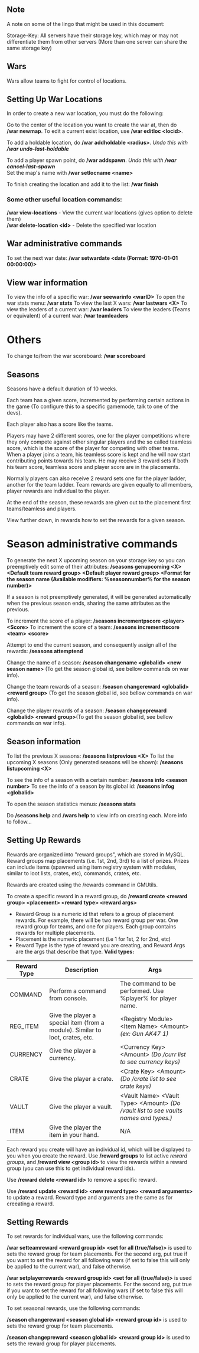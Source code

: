 ## Note

A note on some of the lingo that might be used in this document:

Storage-Key: All servers have their storage key, which may or may not differentiate them from other servers (More than one server can share the same storage key)

## Wars
  
Wars allow teams to fight for control of locations.  

## Setting Up War Locations  
  
In order to create a new war location, you must do the following:  
  
Go to the center of the location you want to create the war at, then do  
**/war newmap**.
To edit a current exist location, use **/war editloc \<locid>**.
  
To add a holdable location, do **/war addholdable \<radius\>**. *Undo this with **/war undo-last-holdable***  
  
To add a player spawn point, do **/war addspawn**. *Undo this with **/war cancel-last-spawn***  
Set the map's name with **/war setlocname \<name>**  
  
To finish creating the location and add it to the list: **/war finish**
  
### Some other useful location commands:  
  
**/war view-locations** - View the current war locations (gives option to delete them)  
**/war delete-location \<id\>** - Delete the specified war location  

## War administrative commands

To set the next war date: **/war setwardate \<date (Format: 1970-01-01 00:00:00)>**

## View war information

To view the info of a specific war: **/war seewarinfo \<warID>**
To open the war stats menu: **/war stats**
To view the last X wars: **/war lastwars \<X>**
To view the leaders of a current war: **/war leaders**
To view the leaders (Teams or equivalent) of a current war: **/war teamleaders**

# Others

To change to/from the war scoreboard: **/war scoreboard**

## Seasons

Seasons have a default duration of 10 weeks.

Each team has a given score, incremented by performing certain actions in the game (To configure this to a specific gamemode, talk to one of the devs).

Each player also has a score like the teams.

Players may have 2 different scores, one for the player competitions where they only compete against other singular players and the so called teamless score, which is the score of the player for competing with other teams. When a player joins a team, his teamless score is kept and he will now start contributing points towards his team. He may receive 3 reward sets if both his team score, teamless score and player score are in the placements.

Normally players can also receive 2 reward sets one for the player ladder, another for the team ladder.
Team rewards are given equally to all members, player rewards are individual to the player.

At the end of the season, these rewards are given out to the placement first teams/teamless and players.

View further down, in rewards how to set the rewards for a given season.

# Season administrative commands

To generate the next X upcoming season on your storage key so you can preemptively edit some of their attributes: **/seasons genupcoming \<X> \<Default team reward group> \<Default player reward group> \<Format for the season name (Available modifiers: %seasonnumber% for the season number)>**

If a season is not preemptively generated, it will be generated automatically when the previous season ends, sharing the same attributes as the previous.

To increment the score of a player: **/seasons incrementpscore \<player> \<Score>**
To increment the score of a team: **/seasons incrementtscore \<team> \<score>**

Attempt to end the current season, and consequently assign all of the rewards: **/seasons attemptend**

Change the name of a season: **/season changename \<globalid> \<new season name>** (To get the season global id, see bellow commands on war info).

Change the team rewards of a season: **/season changereward \<globalid> \<reward group>** (To get the season global id, see bellow commands on war info).

Change the player rewards of a season: **/season changepreward \<globalid> \<reward group>**(To get the season global id, see bellow commands on war info).

## Season information

To list the previous X seasons: **/seasons listprevious \<X>**
To list the upcoming X seasons (Only generated seasons will be shown): **/seasons listupcoming \<X>**

To see the info of a season with a certain number: **/seasons info \<season number>**
To see the info of a season by its global id: **/seasons infog \<globalid>**

To open the season statistics menus: **/seasons stats**

Do **/seasons help** and **/wars help** to view info on creating each. More info to follow...  

## Setting Up Rewards 
  
Rewards are organized into "reward groups", which are stored in MySQL. Reward groups map placements (i.e. 1st, 2nd, 3rd) to a list of prizes. Prizes can include items (spawned using item registry system with modules, similar to loot lists, crates, etc), commands, crates, etc.  
  
Rewards are created using the /rewards command in GMUtils.  

To create a specific reward in a reward group, do 
**/reward create \<reward group> \<placement> \<reward type> \<reward args>**

 - Reward Group is a numeric id that refers to a group of placement rewards. For example, there will be two reward group per war. One reward group for teams, and one for players. Each group contains rewards for multiple placements.
 - Placement is the numeric placement (i.e 1 for 1st, 2 for 2nd, etc)
 - Reward Type is the type of reward you are creating, and Reward Args are the args that describe that type. **Valid types:**
 
|Reward Type | Description | Args  |
|--|--|--|
| COMMAND| Perform a command from console. | The command to be performed. Use %player% for player name. |
| REG_ITEM| Give the player a special item (from a module). Similar to loot, crates, etc.  | \<Registry Module> \<Item Name> \<Amount> *(ex: Gun AK47 1)*|
| CURRENCY| Give the player a currency. | \<Currency Key> \<Amount> *(Do /curr list to see currency keys)*|
| CRATE| Give the player a crate. | \<Crate Key> \<Amount> *(Do /crate list to see crate keys)*|
| VAULT| Give the player a vault. | \<Vault Name> \<Vault Type> \<Amount> *(Do /vault list to see vaults names and types.)*|
| ITEM| Give the player the item in your hand. | N/A |


Each reward you create will have an individual id, which will be displayed to you when you create the reward. Use **/reward groups** to list active *reward groups*, and **/reward view \<group id>** to view the rewards within a reward group (you can use this to get individual reward ids).

Use **/reward delete \<reward id>** to remove a specific reward.

Use **/reward update \<reward id> \<new reward type> \<reward arguments>** to update a reward. Reward type and arguments are the same as for creeating a reward.

## Setting Rewards

To set rewards for individual wars, use the following commands:
  
**/war setteamreward \<reward group id> <set for all (true/false)>** is used to sets the reward group for team placements.  For the second arg, put true if you want to set the reward for all following wars (if set to false this will only be applied to the current war), and false otherwise.

**/war setplayerrewards \<reward group id> <set for all (true/false)>** is used to sets the reward group for player placements. For the second arg, put true if you want to set the reward for all following wars (if set to false this will only be applied to the current war), and false otherwise.

To set seasonal rewards, use the following commands:

**/season changereward \<season global id> \<reward group id>** is used to sets the reward group for team placements.  

**/season changepreward \<season global id> \<reward group id>** is used to sets the reward group for player placements.


